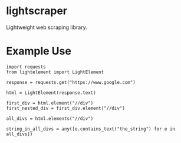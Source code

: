 # lightscraper
Lightweight web scraping library.


# Example Use

```
import requests
from lightelement import LightElement

response = requests.get("https://www.google.com")

html = LightElement(response.text)

first_div = html.element("//div")
first_nested_div = first_div.element("//div")

all_divs = html.elements("//div")

string_in_all_divs = any([e.contains_text("the_string") for e in all_divs])

```